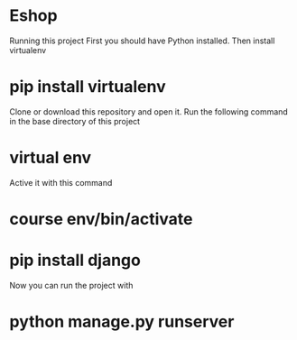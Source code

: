# Eshop
Running this project
First you should have Python installed. Then install virtualenv
# pip install virtualenv
Clone or download this repository and open it. Run the following command in the base directory of this project
# virtual env
Active it with this command
# course env/bin/activate
# pip install django
Now you can run the project with
# python manage.py runserver
